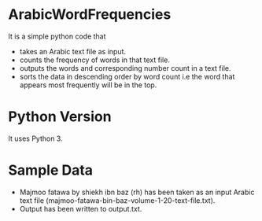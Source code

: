 # ArabicWordFrequencies
It is a simple python code that 
  - takes an Arabic text file as input.
  - counts the frequency of words in that text file.
  - outputs the words and corresponding number count in a text file.
  - sorts the data in descending order by word count i.e the word that appears most frequently will be in the top.

# Python Version
It uses Python 3.

# Sample Data
  - Majmoo fatawa by shiekh ibn baz (rh) has been taken as an input Arabic text file (majmoo-fatawa-bin-baz-volume-1-20-text-file.txt).
  - Output has been written to output.txt.


